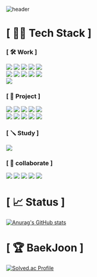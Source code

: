 ![header](https://capsule-render.vercel.app/api?type=Waving&color=timeGradient&height=300&section=header&text=Bok's&fontSize=65&desc=Do%20The%20Best%20All%20The%20Time&animation=fadeIn)


# [ 🧑‍💻 Tech Stack ]
### [ 🛠️ Work ]
<span><img src ="https://img.shields.io/badge/Java-007396.svg?&style=for-the-badge&logo=Java&logoColor=white"/></span>
<span><img src ="https://img.shields.io/badge/Spring-6DB33F.svg?&style=for-the-badge&logo=Spring&logoColor=white"/></span>
<span><img src ="https://img.shields.io/badge/Spring Boot-6DB33F.svg?&style=for-the-badge&logo=Spring Boot&logoColor=white"/></span>
<span><img src ="https://img.shields.io/badge/JavaScript-F7DF1E.svg?&style=for-the-badge&logo=JavaScript&logoColor=white"/></span>
<span><img src ="https://img.shields.io/badge/HTML5-E34F26.svg?&style=for-the-badge&logo=HTML5&logoColor=white"/></span></br>
<span><img src ="https://img.shields.io/badge/jQuery-0769AD.svg?&style=for-the-badge&logo=jQuery&logoColor=white"/></span>
<span><img src ="https://img.shields.io/badge/CSS3-1572B6.svg?&style=for-the-badge&logo=CSS3&logoColor=white"/></span>
<span><img src ="https://img.shields.io/badge/Oracle-F80000.svg?&style=for-the-badge&logo=Oracle&logoColor=white"/></span>
<span><img src ="https://img.shields.io/badge/MariaDB-003545.svg?&style=for-the-badge&logo=MariaDB&logoColor=white"/></span>
<span><img src ="https://img.shields.io/badge/MySQL-4479A1.svg?&style=for-the-badge&logo=MySQL&logoColor=white"/></span></br>
<span><img src ="https://img.shields.io/badge/Gradle-02303A.svg?&style=for-the-badge&logo=Gradle&logoColor=white"/></span>

### [ 🔧 Project ]
<span><img src ="https://img.shields.io/badge/typeform-262627.svg?&style=for-the-badge&logo=typeform&logoColor=white"/></span>
<span><img src ="https://img.shields.io/badge/typescript-3178C6.svg?&style=for-the-badge&logo=typescript&logoColor=white"/></span>
<span><img src ="https://img.shields.io/badge/mongodb-47A248.svg?&style=for-the-badge&logo=mongodb&logoColor=white"/></span>
<span><img src ="https://img.shields.io/badge/mongoose-880000.svg?&style=for-the-badge&logo=mongoose&logoColor=white"/></span>
<span><img src ="https://img.shields.io/badge/express-000000.svg?&style=for-the-badge&logo=express&logoColor=white"/></span></br>
<span><img src ="https://img.shields.io/badge/node.js-339933.svg?&style=for-the-badge&logo=nodedotjs&logoColor=white"/></span>
<span><img src ="https://img.shields.io/badge/nest.js-E0234E.svg?&style=for-the-badge&logo=nestjs&logoColor=white"/></span>
<span><img src ="https://img.shields.io/badge/python-3776AB.svg?&style=for-the-badge&logo=python&logoColor=white"/></span>
<span><img src ="https://img.shields.io/badge/flask-000000.svg?&style=for-the-badge&logo=flask&logoColor=white"/></span>
<span><img src ="https://img.shields.io/badge/swagger-85EA2D.svg?&style=for-the-badge&logo=swagger&logoColor=white"/></span></br>

### [ 🪛 Study ]
<span><img src ="https://img.shields.io/badge/c-A8B9CC.svg?&style=for-the-badge&logo=c&logoColor=white"/></span>

### [ 🤝 collaborate ]
<span><img src ="https://img.shields.io/badge/GitHub-181717.svg?&style=for-the-badge&logo=GitHub&logoColor=white"/></span>
<span><img src ="https://img.shields.io/badge/Subversion-809CC9.svg?&style=for-the-badge&logo=Subversion&logoColor=white"/></span>
<span><img src ="https://img.shields.io/badge/jira-0052CC?style=for-the-badge&logo=jira&logoColor=white"/></span>
<span><img src ="https://img.shields.io/badge/slack-4A154B?style=for-the-badge&logo=slack&logoColor=white"/></span>
<span><img src ="https://img.shields.io/badge/redmine-B32024?style=for-the-badge&logo=redmine&logoColor=white"/></span>


# [ 📈 Status ]

[![Anurag's GitHub stats](https://github-readme-stats.vercel.app/api?username=nashs789)](https://github.com/anuraghazra/github-readme-stats)

# [ 🏆 BaekJoon ]
[![Solved.ac Profile](http://mazassumnida.wtf/api/v2/generate_badge?boj=nashs789)](https://solved.ac/nashs789/)
